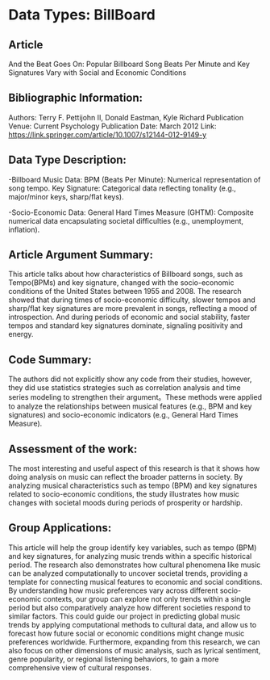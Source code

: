 # Data Types: BillBoard

## Article
And the Beat Goes On: Popular Billboard Song Beats Per Minute and Key Signatures Vary with Social and Economic Conditions 

## Bibliographic Information:
Authors: Terry F. Pettijohn II, Donald Eastman, Kyle Richard
Publication Venue: Current Psychology
Publication Date: March 2012
Link: https://link.springer.com/article/10.1007/s12144-012-9149-y


## Data Type Description: 
-Billboard Music Data: 
BPM (Beats Per Minute): Numerical representation of song tempo.
Key Signature: Categorical data reflecting tonality (e.g., major/minor keys, sharp/flat keys).

-Socio-Economic Data:
General Hard Times Measure (GHTM): Composite numerical data encapsulating societal difficulties (e.g., unemployment, inflation).

## Article Argument Summary:
This article talks about how characteristics of Billboard songs, such as Tempo(BPMs) and key signature, changed with the socio-economic conditions of the United States between 1955 and 2008. The research showed that during times of socio-economic difficulty, slower tempos and sharp/flat key signatures are more prevalent in songs, reflecting a mood of introspection. And during periods of economic and social stability, faster tempos and standard key signatures dominate, signaling positivity and energy.

## Code Summary:
The authors did not explicitly show any code from their studies, however, they did use statistics strategies such as correlation analysis and time series modeling to strengthen their argument。These methods were applied to analyze the relationships between musical features (e.g., BPM and key signatures) and socio-economic indicators (e.g., General Hard Times Measure).

## Assessment of the work:
The most interesting and useful aspect of this research is that it shows how doing analysis on music can reflect the broader patterns in society. By analyzing musical characteristics such as tempo (BPM) and key signatures related to socio-economic conditions, the study illustrates how music changes with societal moods during periods of prosperity or hardship.

## Group Applications:
This article will help the group identify key variables, such as tempo (BPM) and key signatures, for analyzing music trends within a specific historical period. The research also demonstrates how cultural phenomena like music can be analyzed computationally to uncover societal trends, providing a template for connecting musical features to economic and social conditions. By understanding how music preferences vary across different socio-economic contexts, our group can explore not only trends within a single period but also comparatively analyze how different societies respond to similar factors. This could guide our project in predicting global music trends by applying computational methods to cultural data, and allow us to forecast how future social or economic conditions might change music preferences worldwide. Furthermore, expanding from this research, we can also focus on other dimensions of music analysis, such as lyrical sentiment, genre popularity, or regional listening behaviors, to gain a more comprehensive view of cultural responses.

